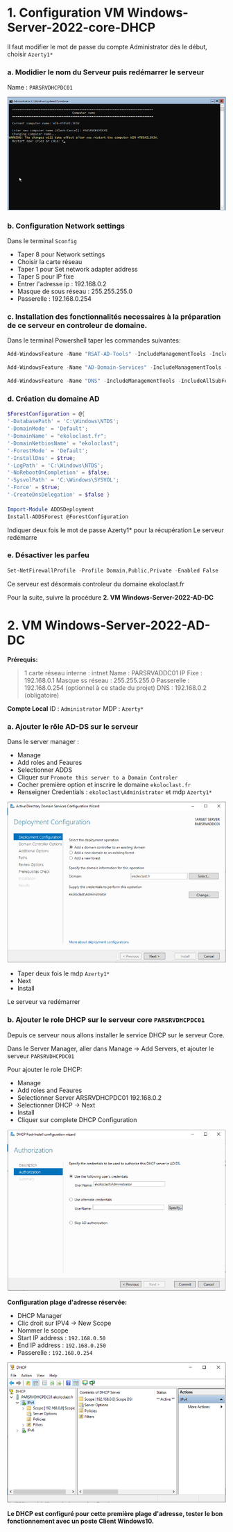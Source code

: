 # 1. Configuration VM Windows-Server-2022-core-DHCP 

Il faut modifier le mot de passe du compte Administrator dès le début, choisir ``Azerty1*``

### a. Modidier le nom du Serveur puis redémarrer le serveur

Name : ``PARSRVDHCPDC01``

![changename](https://github.com/Seyia11/capture-DHCP/blob/main/Quete%20Dhcp%20windows%20server/changename.PNG?raw=true)

### b. Configuration Network settings

Dans le terminal ``Sconfig``
- Taper 8 pour Network settings
- Choisir la carte réseau
- Taper 1 pour Set network adapter address
- Taper S pour IP fixe
- Entrer l'adresse ip : 192.168.0.2
- Masque de sous réseau : 255.255.255.0
- Passerelle : 192.168.0.254

### c. Installation des fonctionnalités necessaires à la préparation de ce serveur en controleur de domaine.

Dans le terminal Powershell taper les commandes suivantes:

```powershell
Add-WindowsFeature -Name "RSAT-AD-Tools" -IncludeManagementTools -IncludeAllSubFeature
```
```powershell
Add-WindowsFeature -Name "AD-Domain-Services" -IncludeManagementTools -IncludeAllSubFeature
```
```powershell
Add-WindowsFeature -Name "DNS" -IncludeManagementTools -IncludeAllSubFeature
```
### d. Création du domaine AD

```powershell
$ForestConfiguration = @{
'-DatabasePath' = 'C:\Windows\NTDS';
'-DomainMode' = 'Default';
'-DomainName' = "ekoloclast.fr";
'-DomainNetbiosName' = "ekoloclast";
'-ForestMode' = 'Default';
'-InstallDns' = $true;
'-LogPath' = 'C:\Windows\NTDS';
'-NoRebootOnCompletion' = $false;
'-SysvolPath' = 'C:\Windows\SYSVOL';
'-Force' = $true;
'-CreateDnsDelegation' = $false }

Import-Module ADDSDeployment
Install-ADDSForest @ForestConfiguration
```

Indiquer deux fois le mot de passe Azerty1* pour la récupération
Le serveur redémarre

### e. Désactiver les parfeu 
```powershell
Set-NetFirewallProfile -Profile Domain,Public,Private -Enabled False
```
Ce serveur est désormais controleur du domaine ekoloclast.fr

Pour la suite, suivre la procédure **2. VM Windows-Server-2022-AD-DC**

# 2. VM Windows-Server-2022-AD-DC

**Prérequis:**

>1 carte réseau interne : intnet
Name : PARSRVADDC01
IP Fixe : 192.168.0.1
Masque ss réseau : 255.255.255.0
Passerelle : 192.168.0.254 (optionnel à ce stade du projet)
DNS : 192.168.0.2 (obligatoire)


**Compte Local** 
ID : ``Administrator``
MDP : ``Azerty*``

### a. Ajouter le rôle AD-DS sur le serveur

Dans le server manager :

- Manage
- Add roles and Feaures
- Selectionner ADDS
- Cliquer sur ``Promote this server to a Domain Controler``
- Cocher première option et inscrire le domaine ``ekoloclast.fr``
- Renseigner Credentials : ``ekoloclast\Administrator`` et mdp ``Azerty1*``

![adddomain](https://github.com/Seyia11/capture-DHCP/blob/main/Quete%20Dhcp%20windows%20server/adddomaine.PNG?raw=true)


- Taper deux fois le mdp ``Azerty1*``
- Next
- Install

Le serveur va redémarrer

### b. Ajouter le role DHCP sur le serveur core ``PARSRVDHCPDC01``

Depuis ce serveur nous allons installer le service DHCP sur le serveur Core.

Dans le Server Manager, aller dans Manage -> Add Servers, et ajouter le serveur ``PARSRVDHCPDC01``

Pour ajouter le role DHCP:

- Manage
- Add roles and Feaures
- Selectionner Server ARSRVDHCPDC01 192.168.0.2
- Selectionner DHCP -> Next
- Install
- Cliquer sur complete DHCP Configuration

![auto](https://github.com/Seyia11/capture-DHCP/blob/main/Quete%20Dhcp%20windows%20server/dhcpauto.PNG?raw=true)

**Configuration plage d'adresse réservée:**

- DHCP Manager
- Clic droit sur IPV4 -> New Scope
- Nommer le scope
- Start IP address : ``192.168.0.50``
- End IP address : ``192.168.0.250``
- Passerelle : ``192.168.0.254``

![dhcpfin](https://github.com/Seyia11/capture-DHCP/blob/main/Quete%20Dhcp%20windows%20server/dhcpfin.PNG?raw=true)

**Le DHCP est configuré pour cette première plage d'adresse, tester le bon fonctionnement avec un poste Client Windows10.**

